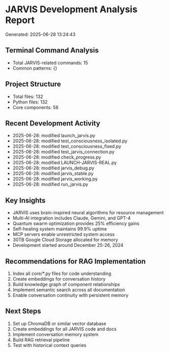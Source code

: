 # JARVIS Development Analysis Report
Generated: 2025-06-28 13:24:43

## Terminal Command Analysis
- Total JARVIS-related commands: 15
- Common patterns: {}

## Project Structure
- Total files: 132
- Python files: 132
- Core components: 58

## Recent Development Activity
- 2025-06-28: modified launch_jarvis.py
- 2025-06-28: modified test_consciousness_isolated.py
- 2025-06-28: modified test_consciousness_fixed.py
- 2025-06-28: modified test_jarvis_connection.py
- 2025-06-28: modified check_progress.py
- 2025-06-28: modified LAUNCH-JARVIS-REAL.py
- 2025-06-28: modified jarvis_debug.py
- 2025-06-28: modified jarvis_stable.py
- 2025-06-28: modified jarvis_working.py
- 2025-06-28: modified run_jarvis.py

## Key Insights
- JARVIS uses brain-inspired neural algorithms for resource management
- Multi-AI integration includes Claude, Gemini, and GPT-4
- Quantum swarm optimization provides 25% efficiency gains
- Self-healing system maintains 99.9% uptime
- MCP servers enable unrestricted system access
- 30TB Google Cloud Storage allocated for memory
- Development started around December 25-26, 2024

## Recommendations for RAG Implementation
1. Index all core/*.py files for code understanding
2. Create embeddings for conversation history
3. Build knowledge graph of component relationships
4. Implement semantic search across all documentation
5. Enable conversation continuity with persistent memory

## Next Steps
1. Set up ChromaDB or similar vector database
2. Create embeddings for all JARVIS code and docs
3. Implement conversation memory system
4. Build RAG retrieval pipeline
5. Test with historical context queries
